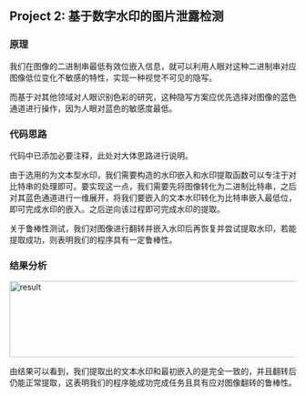 ## Project 2: 基于数字水印的图片泄露检测
### 原理
我们在图像的二进制串最低有效位嵌入信息，就可以利用人眼对这种二进制串对应图像低位变化不敏感的特性，实现一种视觉不可见的隐写。

而基于对其他领域对人眼识别色彩的研究，这种隐写方案应优先选择对图像的蓝色通道进行操作，因为人眼对蓝色的敏感度最低。

### 代码思路
代码中已添加必要注释，此处对大体思路进行说明。

由于选用的为文本型水印，我们需要构造的水印嵌入和水印提取函数可以专注于对比特串的处理即可。要实现这一点，我们需要先将图像转化为二进制比特串，之后对其蓝色通道进行一维展开，将我们要嵌入的文本水印转化为比特串嵌入最低位，即可完成水印的嵌入。之后逆向该过程即可完成水印的提取。

关于鲁棒性测试，我们对图像进行翻转并嵌入水印后再恢复并尝试提取水印，若能提取成功，则表明我们的程序具有一定鲁棒性。

### 结果分析
<img width="644" height="134" alt="result" src="https://github.com/user-attachments/assets/71e64d26-f199-48e2-8f52-07346694e409" />

由结果可以看到，我们提取出的文本水印和最初嵌入的是完全一致的，并且翻转后仍能正常提取，这表明我们的程序能成功完成任务且具有应对图像翻转的鲁棒性。
